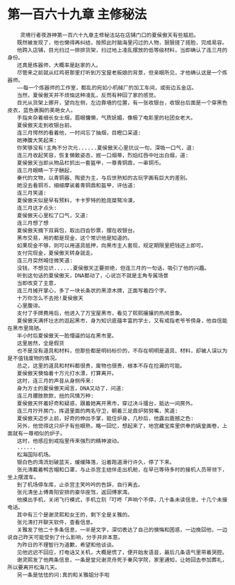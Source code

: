 # 第一百六十九章 主修秘法
        灵境行者夜游神第一百六十九章主修秘法站在店铺门口的夏侯傲天有些尴尬。
       既然被发现了，他也懒得再纠结，按照此时脑海里闪过的人物，狠狠搓了搓脸，完成易容。
       他跨入店铺，目光扫过一排排货架，扫过地上凌乱摆放的低等级材料，当即确认了连三月的身份。
       还真是炼器师，大概率是赵家的人。
       尽管来之前就从红鸡哥那里打听到万宝屋老板娘的背景，但亲眼所见，才他确认这是一个炼器师。
       ——每一个炼器师的工作室，都乱的宛如小机械厂的加工车间，或街边五金店。
       当然，夏侯傲天并不烦恼这种凌乱，反而有种回了家的感觉。
       目光从货架上挪开，望向左侧，左边靠墙的位置，有一张收银台，收银台后面是一个穿黑色皮衣，蓝色裹胸的美艳女人。
       手指夹杂着细长女士烟，眉眼慵懒，气质妩媚，像极了电影里的社团女老大。
       夏侯傲天走到收银台前。
       连三月愕然的看着他，一时间忘了抽烟，目瞪口呆道:
       她捧腹大笑起来:
       你笑够没有!主角不分次元......夏侯傲天心里抗议一句，深吸一口气，道:
       连三月收起笑容，恢复懒散姿态，抿一口烟蒂，烈焰红唇中吐出白烟，道:
       夏侯傲天当即从物品栏抓出一套盔甲，一尊青铜鼎，一串铜币。
       连三月眼睛一下子酬起，
       秦代的文物，以青铜器、陶瓷为主，与后世熟知的古玩字画有巨大的差别。
       她没去看铜币，细细摩裟着青铜鼎和盔甲，评估道:
       连三月笑道:
       夏侯傲天似是早有预料，卡卡罗特的脸庞桀骜冷漠，
       连三月这才点头:
       夏侯傲天心里松了口气，又道:
       连三月想了想
       夏侯傲天摘下双肩包，取出四沓钞票，摆在收银台。
       黑市交易，用的都是现金，这个常识他是知道的。
       如果现金不够，则可以用道具抵押，向黑市主人套现，规定期限里把钱还上即可。
       支付完现金，夏侯傲天转身就走。
       连三月突然喊住微笑道:
       没钱，不想见识......夏侯傲天正要拒绝，但连三月的一句话，吸引了他的兴趣。
       听到这句话的夏侯傲天，DNA都动了，心说岂不就是主角专属场景
       当即改变了主意，
       连三月摊开掌心，多了一块长条状的黑漆木牌，正面写着四个字。
       十万你怎么不去抢!夏侯傲天
       心里腹诽。
       支付了手牌费用后，他进入了万宝屋黑市，看见了熙熙攘攘的热闹景象。
       夏侯傲天满怀壮志的逛起黑市，身为知识底蕴丰富的学士，又有戒指老爷爷傍身，他自信能在黑市里简陋。
       半小时后夏侯傲天一脸懵逼的站在黑市里。
       这里居然，全是假货
       也不是没有道具和材料，但那些都是明码标价的，不存在明明是道具、材料，却被人误以为是不值钱废物的情况。
       总之，这里的道具和材料都很贵，废物也很贵，根本不存在捡漏的可能。
       夏侯傲天懊恼着十万元打水漂，打算离开。
       这时，连三月的声音从身侧传来:
       身为方士的夏侯傲天闻言，DNA又动了，问道:
       连三月腰肢款款，扭的风情万种:
       夏侯傲天怀着好奇和疑惑，跟着她离开黑市，穿过决斗擂台，抵达一间房外。
       连三月拧开房门，挥退里面的两名守卫，朝着三足鼎炉努努嘴，笑道:
       夏侯傲天迈步上前，好奇的伸出手掌，抵住炉身，几秒后，他露出震撼之色:
       另外，他觉得这只炉子有些眼熟，略一回忆，想起来了，地宫藏宝库里供奉的娲皇画卷，上面就有一尊相似的炉子。
       这时，他感应到戒指里传来强烈的精神波动。
       ......
       松海国际机场。
       银白色的湾流划破蓝天，缓缓降落，沿着跑道滑行许久，停了下来。
       张元清戴着鸭舌帽和口罩，与止杀宫主结伴走出机舱，在早已等待多时的接机人员带领下，坐上摆渡车。
       到了机场停车库，止杀宫主笑吟吟的告辞，自行离去。
       张元清坐上傅青阳安排的豪华座驾，返回傅家湾。
       他摸出手机，关闭飞行模式，手机立刻「叮咚「声响个不停，几十条未读信息，十几个未接电话。
       其中有三个是谢灵熙和女王的，剩下全是关雅的。
       张元清打开聊天软件，查看信息。
       关雅发了他二十多条信息，一半是文字，深切表达了自己的懊悔和困惑，一边挽回他，一边说自己昨天可能受到了什么影响，分手并非本意。
       为昨日的不理智行为道歉，希望和他谈谈。
       见他迟迟不回应，打电话又关机，大概是慌了，便开始发语音，最后几条语气里带着哭腔。
       谢灵熙发了他两条信息，一条是堂兄谢灵舟死于秦风学院，家里通知，让她回去参加葬礼，所以要离开松海几天。
       另一条是怯怯的问:真的和关雅姐分手啦